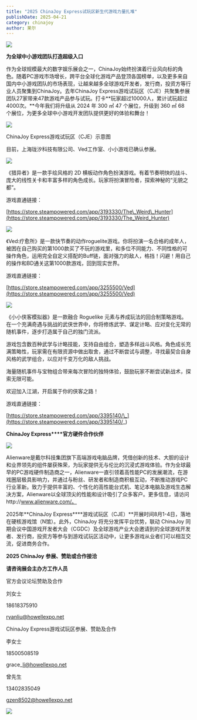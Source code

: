 ```yaml
---
title: "2025 ChinaJoy Express试玩区新生代游戏力量扎堆"
publishDate: 2025-04-21
category: chinajoy
author: 莱尔
---
```


![](https://ec-net-1251389766.cos.ap-shanghai.myqcloud.com/wp-content/uploads/2025/04/20250421180744707.jpeg)

**为全球中小游戏团队打造超级入口**

作为全球规模最大的数字娱乐展会之一，ChinaJoy始终扮演着行业风向标的角色。随着PC游戏市场增长，跨平台全球化游戏产品登顶各国榜单，以及更多来自国内中小游戏团队的市场表现，让越来越多全球游戏开发者，发行商，投资方等行业人员聚集到ChinaJoy。去年ChinaJoy Express游戏试玩区（CJE）共聚集参展团队27家带来47款游戏产品参与试玩。打卡**玩家超过10000人，累计试玩超过4000次。**今年我们将升级从 2024 年 300 ㎡ 47 个展位，升级到 360 ㎡ 68 个展位，为更多全球中小游戏开发团队提供更好的体验和舞台！

![](https://ec-net-1251389766.cos.ap-shanghai.myqcloud.com/wp-content/uploads/2025/04/20250421180747345.jpeg)

ChinaJoy Express游戏试玩区（CJE）示意图

目前，上海珑汐科技有限公司、Ved工作室、小小游戏已确认参展。

![](https://ec-net-1251389766.cos.ap-shanghai.myqcloud.com/wp-content/uploads/2025/04/20250421180748413.jpg)

[](https://cms3.chinajoy.net/157/upload/resources/image/98335.png?token=Bearer%20eyJhbGciOiJIUzUxMiJ9.eyJpc3MiOiJlY2hpc2FuIiwic3ViIjoie1wiY2xpZW50XCI6XCJXRUJcIixcInR5cGVcIjpcIlVTRVJcIixcIm5hbWVcIjpcInVzZXIyX2FwaVwiLFwic2lnbmF0dXJlXCI6bnVsbCxcImV4cGlyZXNfaW5cIjoxODAwMDAwMH0iLCJpYXQiOjE3NDQ3NzI0MDIsImV4cCI6MTc0NDc5MDQwMn0.hoz2jWCr7vcAmU2bYe8g9Yhi0pmYtr-3QRmzcWK6FQ4Ta2w4Go0PAzOUofS7PWohGLJCC-mD1yxudSwylDfARA#/navStation/_blank)

《猎异者》是一款手绘风格的 2D 横板动作角色扮演游戏。有着节奏明快的战斗、庞大的线性关卡和丰富多样的角色成长。玩家将扮演冒险者，探索神秘的“无貌之都”。

游戏直通链接：

[https://store.steampowered.com/app/3193330/The\_Weird\_Hunter](https://store.steampowered.com/app/3193330/The_Weird_Hunter)

![](https://ec-net-1251389766.cos.ap-shanghai.myqcloud.com/wp-content/uploads/2025/04/20250421180750768.jpg)

[](https://cms3.chinajoy.net/157/upload/resources/image/98336.png?token=Bearer%20eyJhbGciOiJIUzUxMiJ9.eyJpc3MiOiJlY2hpc2FuIiwic3ViIjoie1wiY2xpZW50XCI6XCJXRUJcIixcInR5cGVcIjpcIlVTRVJcIixcIm5hbWVcIjpcInVzZXIyX2FwaVwiLFwic2lnbmF0dXJlXCI6bnVsbCxcImV4cGlyZXNfaW5cIjoxODAwMDAwMH0iLCJpYXQiOjE3NDQ3NzI0MDIsImV4cCI6MTc0NDc5MDQwMn0.hoz2jWCr7vcAmU2bYe8g9Yhi0pmYtr-3QRmzcWK6FQ4Ta2w4Go0PAzOUofS7PWohGLJCC-mD1yxudSwylDfARA#/navStation/_blank)

《Ved:疗愈所》是一款快节奏的动作roguelite游戏。你将扮演一名合格的成年人，被困在自己购买的第1000款买了不玩的游戏里，和多位不同能力、不同性格的可操作角色，运用完全自定义搭配的Buff链，面对强力的敌人，格挡！闪避！用自己的操作和BD通关这第1000款游戏，回到现实世界。

游戏直通链接：

[https://store.steampowered.com/app/3255500/Ved](https://store.steampowered.com/app/3255500/Ved)

![](https://ec-net-1251389766.cos.ap-shanghai.myqcloud.com/wp-content/uploads/2025/04/20250421180743538.jpg)

[](https://cms3.chinajoy.net/157/upload/resources/image/98337.png?token=Bearer%20eyJhbGciOiJIUzUxMiJ9.eyJpc3MiOiJlY2hpc2FuIiwic3ViIjoie1wiY2xpZW50XCI6XCJXRUJcIixcInR5cGVcIjpcIlVTRVJcIixcIm5hbWVcIjpcInVzZXIyX2FwaVwiLFwic2lnbmF0dXJlXCI6bnVsbCxcImV4cGlyZXNfaW5cIjoxODAwMDAwMH0iLCJpYXQiOjE3NDQ3NzI0MDIsImV4cCI6MTc0NDc5MDQwMn0.hoz2jWCr7vcAmU2bYe8g9Yhi0pmYtr-3QRmzcWK6FQ4Ta2w4Go0PAzOUofS7PWohGLJCC-mD1yxudSwylDfARA#/navStation/_blank)

《小小侠客模拟器》是一款融合 Roguelike 元素与养成玩法的回合制策略游戏。在一个充满奇遇与挑战的武侠世界中，你将修炼武学、谋定计略、应对变化无常的随机事件，逐步打造属于自己的独门流派。

游戏包含数百种武学与计略技能，支持自由组合，塑造多样战斗风格。角色成长充满策略性，玩家需在有限资源中做出取舍，通过不断尝试与调整，寻找最契合自身风格的武学组合，以应对千变万化的敌人挑战。

海量随机事件与宝物组合带来每次冒险的独特体验，鼓励玩家不断尝试新战术，探索无限可能。

欢迎加入江湖，开启属于你的侠客之路！

游戏直通链接：

[https://store.steampowered.com/app/3395140/\_](https://store.steampowered.com/app/3395140/_)

**ChinaJoy Express****官方硬件合作伙伴**

![](https://ec-net-1251389766.cos.ap-shanghai.myqcloud.com/wp-content/uploads/2025/04/20250421180745769.gif)

[](https://cms3.chinajoy.net/157/upload/resources/image/98338.png?token=Bearer%20eyJhbGciOiJIUzUxMiJ9.eyJpc3MiOiJlY2hpc2FuIiwic3ViIjoie1wiY2xpZW50XCI6XCJXRUJcIixcInR5cGVcIjpcIlVTRVJcIixcIm5hbWVcIjpcInVzZXIyX2FwaVwiLFwic2lnbmF0dXJlXCI6bnVsbCxcImV4cGlyZXNfaW5cIjoxODAwMDAwMH0iLCJpYXQiOjE3NDQ3NzI0MDIsImV4cCI6MTc0NDc5MDQwMn0.hoz2jWCr7vcAmU2bYe8g9Yhi0pmYtr-3QRmzcWK6FQ4Ta2w4Go0PAzOUofS7PWohGLJCC-mD1yxudSwylDfARA#/navStation/_blank)

Alienware是戴尔科技集团旗下高端游戏电脑品牌，凭借创新的技术、大胆的设计和业界领先的组件屡获殊荣，为玩家提供无与伦比的沉浸式游戏体验。作为全球最早的PC游戏硬件制造商之一，Alienware一直引领着高性能PC的发展潮流，在游戏圈层极具影响力，并通过与粉丝、研发者和制造商积极互动，不断推动游戏PC行业革新。致力于提供丰富的、个性化的高性能台式机、笔记本电脑及游戏生态解决方案，Alienware以全球顶尖的性能和设计吸引了众多客户。更多信息，请访问http://www.alienware.com/。

2025年**ChinaJoy Express****游戏试玩区（CJE）**开展时间8月1-4日，落地在硬核游戏馆（N馆）。此外，ChinaJoy 将充分发挥平台优势，联动 ChinaJoy 同期会议中国游戏开发者大会（CGDC）及全球游戏产业大会邀请到的全球游戏开发者、发行商，投资方等参与到游戏试玩区活动中，让更多游戏从业者们可以相互交流，促进商务合作。

**2025 ChinaJoy** **参展、赞助或合作接洽**

**请咨询展会主办方工作人员**

官方会议论坛赞助及合作

刘女士

18618375910

ryanliu@howellexpo.net

ChinaJoy Express游戏试玩区参展、赞助及合作

李女士 

18500508519 

grace\_li@howellexpo.net

曾先生

13402835049

gzen8502@howellexpo.net

![](https://ec-net-1251389766.cos.ap-shanghai.myqcloud.com/wp-content/uploads/2025/04/20250421180749545.jpg)

[](https://cms3.chinajoy.net/157/upload/resources/image/98339.png?token=Bearer%20eyJhbGciOiJIUzUxMiJ9.eyJpc3MiOiJlY2hpc2FuIiwic3ViIjoie1wiY2xpZW50XCI6XCJXRUJcIixcInR5cGVcIjpcIlVTRVJcIixcIm5hbWVcIjpcInVzZXIyX2FwaVwiLFwic2lnbmF0dXJlXCI6bnVsbCxcImV4cGlyZXNfaW5cIjoxODAwMDAwMH0iLCJpYXQiOjE3NDQ3NzI0MDIsImV4cCI6MTc0NDc5MDQwMn0.hoz2jWCr7vcAmU2bYe8g9Yhi0pmYtr-3QRmzcWK6FQ4Ta2w4Go0PAzOUofS7PWohGLJCC-mD1yxudSwylDfARA#/navStation/_blank)
